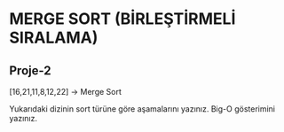 # MERGE SORT (BİRLEŞTİRMELİ SIRALAMA)
## Proje-2
[16,21,11,8,12,22] -> Merge Sort

Yukarıdaki dizinin sort türüne göre aşamalarını yazınız.
Big-O gösterimini yazınız.